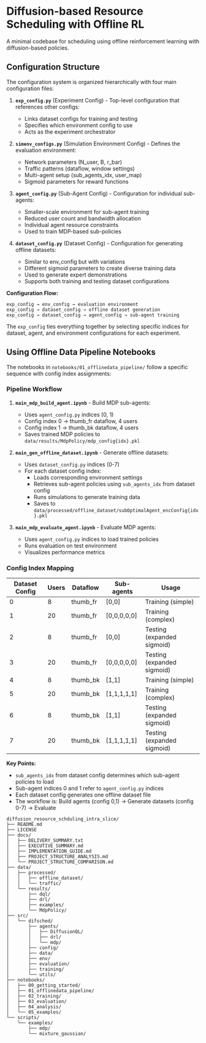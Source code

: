 # Diffusion-based Resource Scheduling with Offline RL

A minimal codebase for scheduling using offline reinforcement learning with diffusion-based policies.

## Configuration Structure

The configuration system is organized hierarchically with four main configuration files:

1. **`exp_config.py`** (Experiment Config) - Top-level configuration that references other configs:
   - Links dataset configs for training and testing
   - Specifies which environment config to use
   - Acts as the experiment orchestrator

2. **`simenv_configs.py`** (Simulation Environment Config) - Defines the evaluation environment:
   - Network parameters (N_user, B, r_bar)
   - Traffic patterns (dataflow, window settings)
   - Multi-agent setup (sub_agents_idx, user_map)
   - Sigmoid parameters for reward functions

3. **`agent_config.py`** (Sub-Agent Config) - Configuration for individual sub-agents:
   - Smaller-scale environment for sub-agent training
   - Reduced user count and bandwidth allocation
   - Individual agent resource constraints
   - Used to train MDP-based sub-policies

4. **`dataset_config.py`** (Dataset Config) - Configuration for generating offline datasets:
   - Similar to env_config but with variations
   - Different sigmoid parameters to create diverse training data
   - Used to generate expert demonstrations
   - Supports both training and testing dataset configurations

**Configuration Flow:**
```
exp_config → env_config → evaluation environment
exp_config → dataset_config → offline dataset generation
exp_config → dataset_config → agent_config → sub-agent training
```

The `exp_config` ties everything together by selecting specific indices for dataset, agent, and environment configurations for each experiment.

## Using Offline Data Pipeline Notebooks

The notebooks in `notebooks/01_offlinedata_pipeline/` follow a specific sequence with config index assignments:

### Pipeline Workflow

1. **`main_mdp_build_agent.ipynb`** - Build MDP sub-agents:
   - Uses `agent_config.py` indices (0, 1)
   - Config index 0 → thumb_fr dataflow, 4 users
   - Config index 1 → thumb_bk dataflow, 4 users
   - Saves trained MDP policies to `data/results/MdpPolicy/mdp_config{idx}.pkl`

2. **`main_gen_offline_dataset.ipynb`** - Generate offline datasets:
   - Uses `dataset_config.py` indices (0-7)
   - For each dataset config index:
     - Loads corresponding environment settings
     - Retrieves sub-agent policies using `sub_agents_idx` from dataset config
     - Runs simulations to generate training data
     - Saves to `data/processed/offline_dataset/subOptimalAgent_encConfig{idx}.pkl`

3. **`main_mdp_evaluate_agent.ipynb`** - Evaluate MDP agents:
   - Uses `agent_config.py` indices to load trained policies
   - Runs evaluation on test environment
   - Visualizes performance metrics

### Config Index Mapping

| Dataset Config | Users | Dataflow | Sub-agents | Usage |
|---------------|-------|----------|------------|-------|
| 0 | 8 | thumb_fr | [0,0] | Training (simple) |
| 1 | 20 | thumb_fr | [0,0,0,0,0] | Training (complex) |
| 2 | 8 | thumb_fr | [0,0] | Testing (expanded sigmoid) |
| 3 | 20 | thumb_fr | [0,0,0,0,0] | Testing (expanded sigmoid) |
| 4 | 8 | thumb_bk | [1,1] | Training (simple) |
| 5 | 20 | thumb_bk | [1,1,1,1,1] | Training (complex) |
| 6 | 8 | thumb_bk | [1,1] | Testing (expanded sigmoid) |
| 7 | 20 | thumb_bk | [1,1,1,1,1] | Testing (expanded sigmoid) |

**Key Points:**
- `sub_agents_idx` from dataset config determines which sub-agent policies to load
- Sub-agent indices 0 and 1 refer to `agent_config.py` indices
- Each dataset config generates one offline dataset file
- The workflow is: Build agents (config 0,1) → Generate datasets (config 0-7) → Evaluate

```
diffusion_resource_schduling_intra_slice/
├── README.md
├── LICENSE
├── docs/
│   ├── DELIVERY_SUMMARY.txt
│   ├── EXECUTIVE_SUMMARY.md
│   ├── IMPLEMENTATION_GUIDE.md
│   ├── PROJECT_STRUCTURE_ANALYSIS.md
│   └── PROJECT_STRUCTURE_COMPARISON.md
├── data/
│   ├── processed/
│   │   ├── offline_dataset/
│   │   └── traffic/
│   └── results/
│       ├── dql/
│       ├── drl/
│       ├── examples/
│       └── MdpPolicy/
├── src/
│   └── difsched/
│       ├── agents/
│       │   ├── DiffusionQL/
│       │   ├── drl/
│       │   └── mdp/
│       ├── config/
│       ├── data/
│       ├── env/
│       ├── evaluation/
│       ├── training/
│       └── utils/
├── notebooks/
│   ├── 00_getting_started/
│   ├── 01_offlinedata_pipeline/
│   ├── 02_training/
│   ├── 03_evaluation/
│   ├── 04_analysis/
│   └── 05_examples/
└── scripts/
    └── examples/
        ├── mdp/
        └── mixture_gaussian/
```

